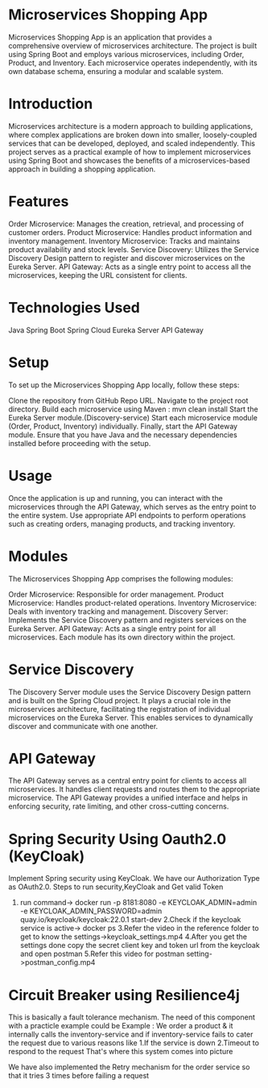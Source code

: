 # Microservices Shopping App

Microservices Shopping App is an application that provides a comprehensive overview of microservices architecture. The project is built using Spring Boot and employs various microservices, including Order, Product, and Inventory. Each microservice operates independently, with its own database schema, ensuring a modular and scalable system.


# Introduction
Microservices architecture is a modern approach to building applications, where complex applications are broken down into smaller, loosely-coupled services that can be developed, deployed, and scaled independently. This project serves as a practical example of how to implement microservices using Spring Boot and showcases the benefits of a microservices-based approach in building a shopping application.

# Features
Order Microservice: Manages the creation, retrieval, and processing of customer orders.
Product Microservice: Handles product information and inventory management.
Inventory Microservice: Tracks and maintains product availability and stock levels.
Service Discovery: Utilizes the Service Discovery Design pattern to register and discover microservices on the Eureka Server.
API Gateway: Acts as a single entry point to access all the microservices, keeping the URL consistent for clients.

# Technologies Used
Java
Spring Boot
Spring Cloud
Eureka Server
API Gateway


# Setup
To set up the Microservices Shopping App locally, follow these steps:

Clone the repository from GitHub Repo URL.
Navigate to the project root directory.
Build each microservice using Maven : mvn clean install 
Start the Eureka Server module.(Discovery-service)
Start each microservice module (Order, Product, Inventory) individually.
Finally, start the API Gateway module.
Ensure that you have Java and the necessary dependencies installed before proceeding with the setup.

# Usage
Once the application is up and running, you can interact with the microservices through the API Gateway, which serves as the entry point to the entire system. Use appropriate API endpoints to perform operations such as creating orders, managing products, and tracking inventory.

# Modules
The Microservices Shopping App comprises the following modules:

Order Microservice: Responsible for order management.
Product Microservice: Handles product-related operations.
Inventory Microservice: Deals with inventory tracking and management.
Discovery Server: Implements the Service Discovery pattern and registers services on the Eureka Server.
API Gateway: Acts as a single entry point for all microservices.
Each module has its own directory within the project.

# Service Discovery
The Discovery Server module uses the Service Discovery Design pattern and is built on the Spring Cloud project. It plays a crucial role in the microservices architecture, facilitating the registration of individual microservices on the Eureka Server. This enables services to dynamically discover and communicate with one another.

# API Gateway
The API Gateway serves as a central entry point for clients to access all microservices. It handles client requests and routes them to the appropriate microservice. The API Gateway provides a unified interface and helps in enforcing security, rate limiting, and other cross-cutting concerns.

# Spring Security Using Oauth2.0 (KeyCloak)
Implement Spring security using KeyCloak. We have our Authorization Type as OAuth2.0.
Steps to run security,KeyCloak and Get valid Token
1. run command-> docker run -p 8181:8080 -e KEYCLOAK_ADMIN=admin -e KEYCLOAK_ADMIN_PASSWORD=admin quay.io/keycloak/keycloak:22.0.1 start-dev
2.Check if the keycloak service is active-> docker ps
3.Refer the video in the reference folder to get to know the settings->keycloak_settings.mp4
4.After you get the settings done copy the secret client key and token url from the keycloak and open postman
5.Refer this video for postman setting->postman_config.mp4

# Circuit Breaker using Resilience4j
This is basically a fault tolerance mechanism. The need of this component with a practicle example could be 
Example : We order a product & it internally calls the inventory-service and if inventory-service fails to cater the request due to various reasons like 
1.If the service is down
2.Timeout to respond to the request
That's where this system comes into picture

We have also implemented the Retry mechanism for the order service so that it tries 3 times before failing a request
